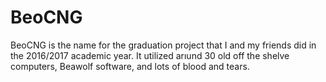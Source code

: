 # BeoCNG
BeoCNG is the name for the graduation project that I and my friends did in the 2016/2017 academic year. 
It utilized arıund 30 old off the shelve computers, Beawolf software, and lots of blood and tears.
